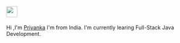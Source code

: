 # <img src="https://github.com/TheDudeThatCode/TheDudeThatCode/blob/master/Assets/Hi.gif" width="29"> 
Hi ,I'm [Priyanka](https://priyankadash.bio.link/)
I'm from India.
I'm currently learing Full-Stack Java Development.
